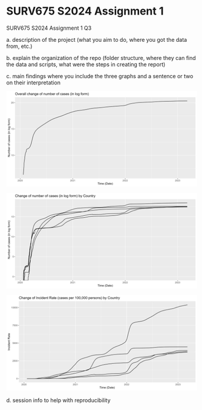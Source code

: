 # SURV675 S2024 Assignment 1
SURV675 S2024 Assignment 1 Q3

a. description of the project (what you aim to do, where you got the data from, etc.)




b. explain the organization of the repo (folder structure, where they can find the data and scripts, what were the steps in creating the report)



c. main findings where you include the three graphs and a sentence or two on their interpretation

![Alt text](fig1.jpeg)

![Alt text](fig2.jpeg)

![Alt text](fig3.jpeg)

d. session info to help with reproducibility


